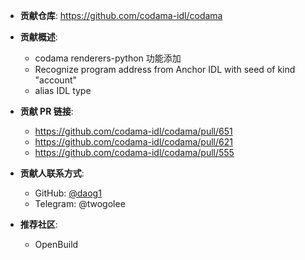 - **贡献仓库**: https://github.com/codama-idl/codama
- **贡献概述**:
  - codama renderers-python 功能添加
  - Recognize program address from Anchor IDL with seed of kind "account"
  - alias IDL type

- **贡献 PR 链接**:
  - https://github.com/codama-idl/codama/pull/651
  - https://github.com/codama-idl/codama/pull/621
  - https://github.com/codama-idl/codama/pull/555

- **贡献人联系方式**:
  - GitHub: [@daog1](https://github.com/daog1)
  - Telegram: @twogolee
- **推荐社区**:
  - OpenBuild
